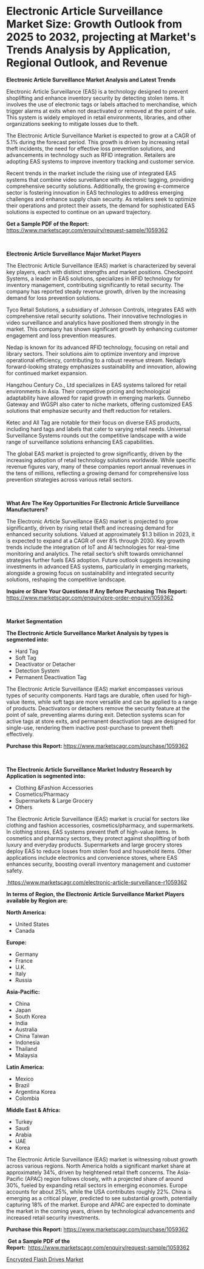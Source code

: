 <p><h1>Electronic Article Surveillance Market Size: Growth Outlook from 2025 to 2032, projecting at Market's Trends Analysis by Application, Regional Outlook, and Revenue</h1></p><p><strong>Electronic Article Surveillance Market Analysis and Latest Trends</strong></p>
<p><p>Electronic Article Surveillance (EAS) is a technology designed to prevent shoplifting and enhance inventory security by detecting stolen items. It involves the use of electronic tags or labels attached to merchandise, which trigger alarms at exits when not deactivated or removed at the point of sale. This system is widely employed in retail environments, libraries, and other organizations seeking to mitigate losses due to theft.</p><p>The Electronic Article Surveillance Market is expected to grow at a CAGR of 5.1% during the forecast period. This growth is driven by increasing retail theft incidents, the need for effective loss prevention solutions, and advancements in technology such as RFID integration. Retailers are adopting EAS systems to improve inventory tracking and customer service.</p><p>Recent trends in the market include the rising use of integrated EAS systems that combine video surveillance with electronic tagging, providing comprehensive security solutions. Additionally, the growing e-commerce sector is fostering innovation in EAS technologies to address emerging challenges and enhance supply chain security. As retailers seek to optimize their operations and protect their assets, the demand for sophisticated EAS solutions is expected to continue on an upward trajectory.</p></p>
<p><strong>Get a Sample PDF of the Report:&nbsp;</strong> <a href="https://www.marketscagr.com/enquiry/request-sample/1059362?utm_campaign=1920&utm_medium=2&utm_source=Github&utm_content=ia&utm_term=10022025&utm_id=electronic-article-surveillance">https://www.marketscagr.com/enquiry/request-sample/1059362</a></p>
<p>&nbsp;</p>
<p><strong>Electronic Article Surveillance Major Market Players</strong></p>
<p><p>The Electronic Article Surveillance (EAS) market is characterized by several key players, each with distinct strengths and market positions. Checkpoint Systems, a leader in EAS solutions, specializes in RFID technology for inventory management, contributing significantly to retail security. The company has reported steady revenue growth, driven by the increasing demand for loss prevention solutions.</p><p>Tyco Retail Solutions, a subsidiary of Johnson Controls, integrates EAS with comprehensive retail security solutions. Their innovative technologies in video surveillance and analytics have positioned them strongly in the market. This company has shown significant growth by enhancing customer engagement and loss prevention measures.</p><p>Nedap is known for its advanced RFID technology, focusing on retail and library sectors. Their solutions aim to optimize inventory and improve operational efficiency, contributing to a robust revenue stream. Nedap’s forward-looking strategy emphasizes sustainability and innovation, allowing for continued market expansion.</p><p>Hangzhou Century Co., Ltd specializes in EAS systems tailored for retail environments in Asia. Their competitive pricing and technological adaptability have allowed for rapid growth in emerging markets. Gunnebo Gateway and WGSPI also cater to niche markets, offering customized EAS solutions that emphasize security and theft reduction for retailers.</p><p>Ketec and All Tag are notable for their focus on diverse EAS products, including hard tags and labels that cater to varying retail needs. Universal Surveillance Systems rounds out the competitive landscape with a wide range of surveillance solutions enhancing EAS capabilities.</p><p>The global EAS market is projected to grow significantly, driven by the increasing adoption of retail technology solutions worldwide. While specific revenue figures vary, many of these companies report annual revenues in the tens of millions, reflecting a growing demand for comprehensive loss prevention strategies across various retail sectors.</p></p>
<p>&nbsp;</p>
<p><strong>What Are The Key Opportunities For Electronic Article Surveillance Manufacturers?</strong></p>
<p><p>The Electronic Article Surveillance (EAS) market is projected to grow significantly, driven by rising retail theft and increasing demand for enhanced security solutions. Valued at approximately $1.3 billion in 2023, it is expected to expand at a CAGR of over 8% through 2030. Key growth trends include the integration of IoT and AI technologies for real-time monitoring and analytics. The retail sector’s shift towards omnichannel strategies further fuels EAS adoption. Future outlook suggests increasing investments in advanced EAS systems, particularly in emerging markets, alongside a growing focus on sustainability and integrated security solutions, reshaping the competitive landscape.</p></p>
<p><strong>Inquire or Share Your Questions If Any Before Purchasing This Report:</strong> <a href="https://www.marketscagr.com/enquiry/pre-order-enquiry/1059362?utm_campaign=1920&utm_medium=2&utm_source=Github&utm_content=ia&utm_term=10022025&utm_id=electronic-article-surveillance">https://www.marketscagr.com/enquiry/pre-order-enquiry/1059362</a></p>
<p>&nbsp;</p>
<p><strong>Market Segmentation</strong></p>
<p><strong>The Electronic Article Surveillance Market Analysis by types is segmented into:</strong></p>
<p><ul><li>Hard Tag</li><li>Soft Tag</li><li>Deactivator or Detacher</li><li>Detection System</li><li>Permanent Deactivation Tag</li></ul></p>
<p><p>The Electronic Article Surveillance (EAS) market encompasses various types of security components. Hard tags are durable, often used for high-value items, while soft tags are more versatile and can be applied to a range of products. Deactivators or detachers remove the security feature at the point of sale, preventing alarms during exit. Detection systems scan for active tags at store exits, and permanent deactivation tags are designed for single-use, rendering them inactive post-purchase to prevent theft effectively.</p></p>
<p><strong>Purchase this Report:&nbsp;</strong><a href="https://www.marketscagr.com/purchase/1059362?utm_campaign=1920&utm_medium=2&utm_source=Github&utm_content=ia&utm_term=10022025&utm_id=electronic-article-surveillance">https://www.marketscagr.com/purchase/1059362</a></p>
<p>&nbsp;</p>
<p><strong>The Electronic Article Surveillance Market Industry Research by Application is segmented into:</strong></p>
<p><ul><li>Clothing &Fashion Accessories</li><li>Cosmetics/Pharmacy</li><li>Supermarkets & Large Grocery</li><li>Others</li></ul></p>
<p><p>The Electronic Article Surveillance (EAS) market is crucial for sectors like clothing and fashion accessories, cosmetics/pharmacy, and supermarkets. In clothing stores, EAS systems prevent theft of high-value items. In cosmetics and pharmacy sectors, they protect against shoplifting of both luxury and everyday products. Supermarkets and large grocery stores deploy EAS to reduce losses from stolen food and household items. Other applications include electronics and convenience stores, where EAS enhances security, boosting overall inventory management and customer safety.</p></p>
<p><a href="https://www.marketscagr.com/electronic-article-surveillance-r1059362?utm_campaign=1920&utm_medium=2&utm_source=Github&utm_content=ia&utm_term=10022025&utm_id=electronic-article-surveillance">&nbsp;https://www.marketscagr.com/electronic-article-surveillance-r1059362</a></p>
<p><strong>In terms of Region, the Electronic Article Surveillance Market Players available by Region are:</strong></p>
<p>
    <p> <strong> North America: </strong>
        <ul>
            <li>United States</li>
            <li>Canada</li>
        </ul>
        </p> 
    <p> <strong> Europe: </strong>
        <ul>
            <li>Germany</li>
            <li>France</li>
            <li>U.K.</li>
            <li>Italy</li>
            <li>Russia</li>
        </ul>
        </p> 
    <p> <strong> Asia-Pacific: </strong>
        <ul>
            <li>China</li>
            <li>Japan</li>
            <li>South Korea</li>
            <li>India</li>
            <li>Australia</li>
            <li>China Taiwan</li>
            <li>Indonesia</li>
            <li>Thailand</li>
            <li>Malaysia</li>
        </ul>
        </p> 
    <p> <strong> Latin America: </strong>
        <ul>
            <li>Mexico</li>
            <li>Brazil</li>
            <li>Argentina Korea</li>
            <li>Colombia</li>
        </ul>
        </p> 
    <p> <strong> Middle East & Africa: </strong>
        <ul>
            <li>Turkey</li>
            <li>Saudi</li>
            <li>Arabia</li>
            <li>UAE</li>
            <li>Korea</li>
        </ul>
    </p>
    </p>
<p><p>The Electronic Article Surveillance (EAS) market is witnessing robust growth across various regions. North America holds a significant market share at approximately 34%, driven by heightened retail theft concerns. The Asia-Pacific (APAC) region follows closely, with a projected share of around 30%, fueled by expanding retail sectors in emerging economies. Europe accounts for about 25%, while the USA contributes roughly 22%. China is emerging as a critical player, predicted to see substantial growth, potentially capturing 18% of the market. Europe and APAC are expected to dominate the market in the coming years, driven by technological advancements and increased retail security investments.</p></p>
<p><strong>Purchase this Report: </strong><a href="https://www.marketscagr.com/purchase/1059362?utm_campaign=1920&utm_medium=2&utm_source=Github&utm_content=ia&utm_term=10022025&utm_id=electronic-article-surveillance">https://www.marketscagr.com/purchase/1059362</a></p>
<p>&nbsp;<strong>Get a Sample PDF of the Report:&nbsp;&nbsp;</strong><a href="https://www.marketscagr.com/enquiry/request-sample/1059362?utm_campaign=1920&utm_medium=2&utm_source=Github&utm_content=ia&utm_term=10022025&utm_id=electronic-article-surveillance">https://www.marketscagr.com/enquiry/request-sample/1059362</a></p>
<p><strong></strong></p>
<p><p><a href="https://github.com/JakirUddin511/Market-Research-Report-List-1/blob/main/encrypted-flash-drives-market.md?utm_campaign=1920&utm_medium=2&utm_source=Github&utm_content=ia&utm_term=10022025&utm_id=electronic-article-surveillance">Encrypted Flash Drives Market</a></p></p>